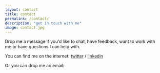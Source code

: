 ```yaml
---
layout: contact
title: contact
permalink: /contact/
description: "get in touch with me"
image: contact.jpg
---
```


Drop me a message if you'd like to chat, have feedback, want to work with me or have questions I can help with.

You can find me on the internet:
[twitter](https://twitter.com/moynibell) /
[linkedin](https://linkedin.com/in/mm-campbell/)

Or you can drop me an email:
